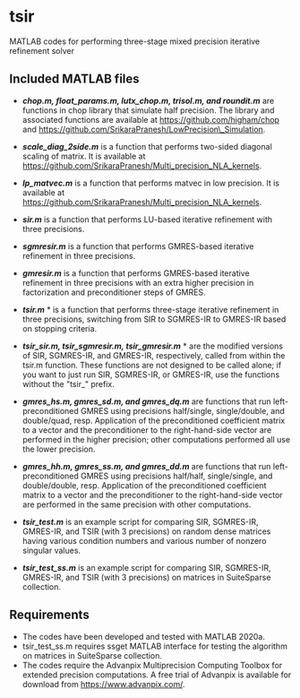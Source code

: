 # tsir
MATLAB codes for performing three-stage mixed precision iterative refinement solver


## Included MATLAB files
* **_chop.m, float_params.m, lutx_chop.m,  trisol.m, and roundit.m_** are functions in chop library that simulate half precision. The library and associated functions are available at https://github.com/higham/chop and https://github.com/SrikaraPranesh/LowPrecision\_Simulation.

* **_scale_diag_2side.m_** is a function that performs two-sided diagonal scaling of matrix. It is available at https://github.com/SrikaraPranesh/Multi_precision_NLA_kernels.

* **_lp_matvec.m_** is a function that performs matvec in low precision. It is available at https://github.com/SrikaraPranesh/Multi_precision_NLA_kernels.

* **_sir.m_** is a function that performs LU-based iterative refinement with three precisions.

* **_sgmresir.m_** is a function that performs GMRES-based iterative refinement in three precisions.

* **_gmresir.m_** is a function that performs GMRES-based iterative refinement in three precisions with an extra higher precision in factorization and preconditioner steps of GMRES.

* **_tsir.m_** * is a function that performs three-stage iterative refinement in three precisions, switching from SIR to SGMRES-IR to GMRES-IR based on stopping criteria.

* **_tsir_sir.m, tsir_sgmresir.m, tsir_gmresir.m_** * are the modified versions of SIR, SGMRES-IR, and GMRES-IR, respectively, called from within the tsir.m function. These functions are not designed to be called alone; if you want to just run SIR, SGMRES-IR, or GMRES-IR, use the functions without the "tsir_" prefix. 

* **_gmres_hs.m, gmres_sd.m, and gmres_dq.m_** are functions that run left-preconditioned GMRES using precisions half/single, single/double, and double/quad, resp. Application of the preconditioned coefficient matrix to a vector and the preconditioner to the right-hand-side vector are performed in the higher precision; other computations performed all use the lower precision.  

* **_gmres_hh.m, gmres_ss.m, and gmres_dd.m_** are functions that run left-preconditioned GMRES using precisions half/half, single/single, and double/double, resp. Application of the preconditioned coefficient matrix to a vector and the preconditioner to the right-hand-side vector are performed in the same precision with other computations.

* **_tsir_test.m_** is an example script for comparing SIR, SGMRES-IR, GMRES-IR, and TSIR (with 3 precisions) on random dense matrices having various condition numbers and various number of nonzero singular values. 

* **_tsir_test_ss.m_** is an example script for comparing SIR, SGMRES-IR, GMRES-IR, and TSIR (with 3 precisions) on matrices in SuiteSparse collection.


## Requirements
* The codes have been developed and tested with MATLAB 2020a.
* tsir_test_ss.m requires ssget MATLAB interface for testing the algorithm on matrices in SuiteSparse collection.
* The codes require the Advanpix Multiprecision Computing Toolbox for extended precision computations. 
A free trial of Advanpix is available for download from https://www.advanpix.com/.


